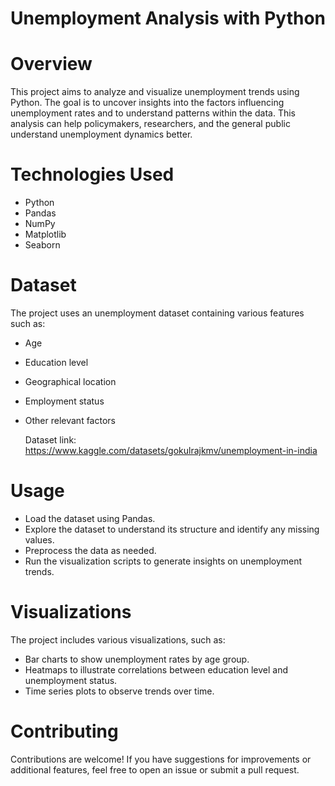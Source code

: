 # Unemployment Analysis with Python

# Overview
This project aims to analyze and visualize unemployment trends using Python. The goal is to uncover insights into the factors influencing unemployment rates and to understand patterns within the data. This analysis can help policymakers, researchers, and the general public understand unemployment dynamics better.

# Technologies Used
- Python
- Pandas
- NumPy
- Matplotlib
- Seaborn

# Dataset
The project uses an unemployment dataset containing various features such as:
- Age
- Education level
- Geographical location
- Employment status
- Other relevant factors

  Dataset link: https://www.kaggle.com/datasets/gokulrajkmv/unemployment-in-india

# Usage
- Load the dataset using Pandas.
- Explore the dataset to understand its structure and identify any missing values.
- Preprocess the data as needed.
- Run the visualization scripts to generate insights on unemployment trends.

# Visualizations
The project includes various visualizations, such as:
- Bar charts to show unemployment rates by age group.
- Heatmaps to illustrate correlations between education level and unemployment status.
- Time series plots to observe trends over time.

# Contributing
Contributions are welcome! If you have suggestions for improvements or additional features, feel free to open an issue or submit a pull request.
